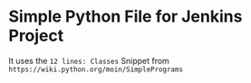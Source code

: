 # Simple Python File for Jenkins Project

It  uses the `12 lines: Classes` Snippet from `https://wiki.python.org/moin/SimplePrograms`